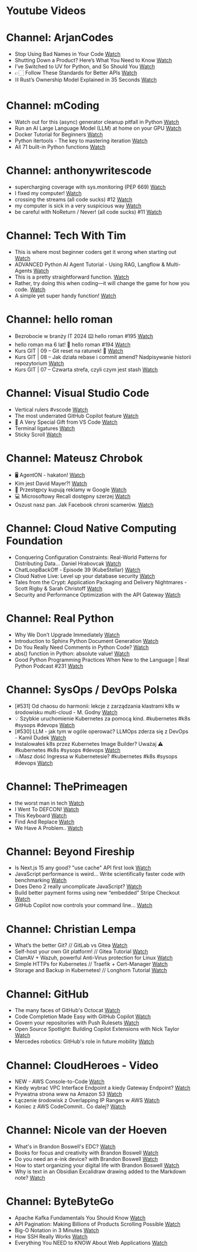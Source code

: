 
Youtube Videos
==============

# Channel: ArjanCodes
  
 - Stop Using Bad Names in Your Code  [Watch](https://youtu.be/GZ3lxU6Ee-w)  
 - Shutting Down a Product? Here’s What You Need to Know  [Watch](https://youtu.be/CvGpqiCrdfE)  
 - I’ve Switched to UV for Python, and So Should You  [Watch](https://youtu.be/qh98qOND6MI)  
 - 👉🏻 Follow These Standards for Better APIs  [Watch](https://youtu.be/M3lOr8216EU)  
 - ⛓️ Rust’s Ownership Model Explained in 35 Seconds  [Watch](https://youtu.be/unaEcKvT4lQ)
# Channel: mCoding
  
 - Watch out for this (async) generator cleanup pitfall in Python  [Watch](https://youtu.be/N56Jrqc7SBk)  
 - Run an AI Large Language Model (LLM) at home on your GPU  [Watch](https://youtu.be/RejIVgfER-4)  
 - Docker Tutorial for Beginners  [Watch](https://youtu.be/b0HMimUb4f0)  
 - Python itertools - The key to mastering iteration  [Watch](https://youtu.be/1p7xa_BHYDs)  
 - All 71 built-in Python functions  [Watch](https://youtu.be/7Qu_KXc7xSI)
# Channel: anthonywritescode
  
 - supercharging coverage with sys.monitoring (PEP 669)  [Watch](https://youtu.be/_JwwSVPg9RI)  
 - I fixed my computer!  [Watch](https://youtu.be/mUir3YYBudI)  
 - crossing the streams (all code sucks) #12  [Watch](https://youtu.be/bOKt0DnttxI)  
 - my computer is sick in a very suspicious way  [Watch](https://youtu.be/l-RjeirBNMQ)  
 - be careful with NoReturn / Never! (all code sucks) #11  [Watch](https://youtu.be/WuXRn3euN8k)
# Channel: Tech With Tim
  
 - This is where most beginner coders get it wrong when starting out  [Watch](https://youtu.be/pjxUCLaaOew)  
 - ADVANCED Python AI Agent Tutorial - Using RAG, Langflow & Multi-Agents  [Watch](https://youtu.be/QmUsG_3wHPg)  
 - This is a pretty straightforward function.  [Watch](https://youtu.be/jc_MSihR0TU)  
 - Rather, try doing this when coding—it will change the game for how you code.  [Watch](https://youtu.be/g_G55cFaSq4)  
 - A simple yet super handy function!  [Watch](https://youtu.be/JVE53-ChCvI)
# Channel: hello roman
  
 - Bezrobocie w branży IT 2024 ⌨️ hello roman #195  [Watch](https://youtu.be/3A0h9uNj0Z4)  
 - hello roman ma 6 lat!  🎉  hello roman #194  [Watch](https://youtu.be/2VcweF4sVRE)  
 - Kurs GIT | 09 – Git reset na ratunek! 🛟  [Watch](https://youtu.be/vri36csppEY)  
 - Kurs GIT | 08 – Jak działa rebase i commit amend? Nadpisywanie historii repozytorium  [Watch](https://youtu.be/4GKI4Gz97TE)  
 - Kurs GIT | 07 – Czwarta strefa, czyli czym jest stash  [Watch](https://youtu.be/T9n2tF60cY0)
# Channel: Visual Studio Code
  
 - Vertical rulers #vscode  [Watch](https://youtu.be/HPKBkJPs2DM)  
 - The most underrated GitHub Copilot feature  [Watch](https://youtu.be/YoXqJIGQwMw)  
 - 🔴 A Very Special Gift from VS Code  [Watch](https://youtu.be/CijHJBR9KbQ)  
 - Terminal ligatures  [Watch](https://youtu.be/faf6PhmgSzw)  
 - Sticky Scroll  [Watch](https://youtu.be/PZrOEjuhL24)
# Channel: Mateusz Chrobok
  
 - 🖥️ AgentON - hakaton!  [Watch](https://youtu.be/_I-nyf5e4oA)  
 - Kim jest David Mayer?!  [Watch](https://youtu.be/jqTGmS-961k)  
 - 🦴 Przestępcy kupują reklamy w Google  [Watch](https://youtu.be/jPixeoV5ZSk)  
 - 💻️ Microsoftowy Recall dostępny szerzej  [Watch](https://youtu.be/BHGj0qZF48w)  
 - Oszust nasz pan. Jak Facebook chroni scamerów.  [Watch](https://youtu.be/cVEX2WhamYU)
# Channel: Cloud Native Computing Foundation
  
 - Conquering Configuration Constraints: Real-World Patterns for Distributing Data... Daniel Hrabovcak  [Watch](https://youtu.be/_BkW5OAeXPQ)  
 - ChatLoopBackOff - Episode 39 (KubeStellar)  [Watch](https://youtu.be/fZJewWN29EE)  
 - Cloud Native Live: Level up your database security  [Watch](https://youtu.be/wPF19-4s5lM)  
 - Tales from the Crypt: Application Packaging and Delivery Nightmares - Scott Rigby & Sarah Christoff  [Watch](https://youtu.be/_9qM5GgxAxc)  
 - Security and Performance Optimization with the API Gateway  [Watch](https://youtu.be/OYfIipp508o)
# Channel: Real Python
  
 - Why We Don’t Upgrade Immediately  [Watch](https://youtu.be/IKkKj5fw2Lg)  
 - Introduction to Sphinx Python Document Generation  [Watch](https://youtu.be/VcPVfmmsfa4)  
 - Do You Really Need Comments in Python Code?  [Watch](https://youtu.be/NxjEKKzgGfE)  
 - abs() function in Python: absolute value!  [Watch](https://youtu.be/61ofMgWiulA)  
 - Good Python Programming Practices When New to the Language | Real Python Podcast #231  [Watch](https://youtu.be/4bupOgeK6zg)
# Channel: SysOps / DevOps Polska
  
 - [#531] Od chaosu do harmonii: lekcje z zarządzania klastrami k8s w środowisku multi-cloud - M. Godny  [Watch](https://youtu.be/KyxcjaaFC0g)  
 - 💡 Szybkie uruchomienie Kubernetes za pomocą kind.  #kubernetes #k8s #sysops #devops  [Watch](https://youtu.be/hZI9aPIJRZg)  
 - [#530] LLM - jak tym w ogóle operować? LLMOps zderza się z DevOps - Kamil Dudek  [Watch](https://youtu.be/PPg3C5e870A)  
 - Instalowałeś k8s przez Kubernetes Image Builder? Uważaj ⚠️ #kubernetes #k8s #sysops #devops  [Watch](https://youtu.be/nB4vxQ3NfOc)  
 - 💥Masz dość Ingressa w Kubernetesie? #kubernetes #k8s #sysops #devops  [Watch](https://youtu.be/v9PEtmVUHv8)
# Channel: ThePrimeagen
  
 - the worst man in tech  [Watch](https://youtu.be/A_XGsAl-LqY)  
 - I Went To DEFCON!  [Watch](https://youtu.be/GwcFxTuMYmU)  
 - This Keyboard  [Watch](https://youtu.be/dhuX9t2j5Hc)  
 - Find And Replace  [Watch](https://youtu.be/v2a6Nv7RSd0)  
 - We Have A Problem..  [Watch](https://youtu.be/1-0r90bm6CE)
# Channel: Beyond Fireship
  
 - Is Next.js 15 any good? "use cache" API first look  [Watch](https://youtu.be/xWkozeculPo)  
 - JavaScript performance is weird... Write scientifically faster code with benchmarking  [Watch](https://youtu.be/_pWA4rbzvIg)  
 - Does Deno 2 really uncomplicate JavaScript?  [Watch](https://youtu.be/8IHhvkaVqVE)  
 - Build better payment forms using new “embedded” Stripe Checkout  [Watch](https://youtu.be/7WFXl4-aCxs)  
 - GitHub Copilot now controls your command line...  [Watch](https://youtu.be/P8MfgV9us4o)
# Channel: Christian Lempa
  
 - What’s the better Git? // GitLab vs Gitea  [Watch](https://youtu.be/SpXAdOeE1YU)  
 - Self-host your own Git platform! // Gitea Tutorial  [Watch](https://youtu.be/Kg0ct2lBUVg)  
 - ClamAV + Wazuh, powerful Anti-Virus protection for Linux  [Watch](https://youtu.be/9e45TQ61H14)  
 - Simple HTTPs for Kubernetes // Traefik + Cert-Manager  [Watch](https://youtu.be/vJweuU6Qrgo)  
 - Storage and Backup in Kubernetes! // Longhorn Tutorial  [Watch](https://youtu.be/-ImtLXcEna8)
# Channel: GitHub
  
 - The many faces of GitHub's Octocat  [Watch](https://youtu.be/hcE7zs6WnuI)  
 - Code Completion Made Easy with GitHub Copilot  [Watch](https://youtu.be/Wk1GVJWt2JA)  
 - Govern your repositories with Push Rulesets  [Watch](https://youtu.be/u3MHqfeBzek)  
 - Open Source Spotlight: Building Copilot Extensions with Nick Taylor  [Watch](https://youtu.be/zE-O-3CGcEc)  
 - Mercedes robotics: GitHub's role in future mobility  [Watch](https://youtu.be/K1lFAvz16iw)
# Channel: CloudHeroes - Video
  
 - NEW - AWS Console-to-Code  [Watch](https://youtu.be/_usWUKodGy8)  
 - Kiedy wybrać VPC Interface Endpoint a kiedy Gateway Endpoint?  [Watch](https://youtu.be/viF5pT-HReI)  
 - Prywatna strona www na Amazon S3  [Watch](https://youtu.be/483QNc4XXBc)  
 - Łączenie środowisk z Overlapping IP Ranges w AWS  [Watch](https://youtu.be/71qb57dMMFs)  
 - Koniec z AWS CodeCommit.. Co dalej?  [Watch](https://youtu.be/fkggBFBDOVk)
# Channel: Nicole van der Hoeven
  
 - What's in Brandon Boswell's EDC?  [Watch](https://youtu.be/Noswl0jCA4k)  
 - Books for focus and creativity with Brandon Boswell  [Watch](https://youtu.be/Ugc4U8Rx7RM)  
 - Do you need an e-ink device? with Brandon Boswell  [Watch](https://youtu.be/uUKPV6mWMFM)  
 - How to start organizing your digital life with Brandon Boswell  [Watch](https://youtu.be/Ykhyw3T3ICU)  
 - Why is text in an Obsidian Excalidraw drawing added to the Markdown note?  [Watch](https://youtu.be/HG5IuDIWHgY)
# Channel: ByteByteGo
  
 - Apache Kafka Fundamentals You Should Know  [Watch](https://youtu.be/-RDyEFvnTXI)  
 - API Pagination: Making Billions of Products Scrolling Possible  [Watch](https://youtu.be/14K_a2kKTxU)  
 - Big-O Notation in 3 Minutes  [Watch](https://youtu.be/x2CRZaN2xgM)  
 - How SSH Really Works  [Watch](https://youtu.be/rlMfRa7vfO8)  
 - Everything You NEED to KNOW About Web Applications  [Watch](https://youtu.be/_higfXfhjdo)